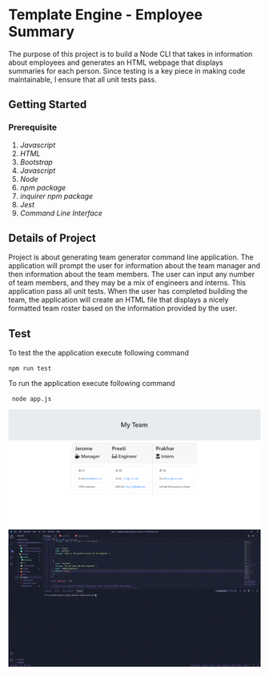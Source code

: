 # Template Engine - Employee Summary

The purpose of this project is to build a Node CLI that takes in information about employees and generates an HTML webpage that displays summaries for each person. Since testing is a key piece in making code maintainable, I ensure that all unit tests pass.


## Getting Started

### Prerequisite

1. *Javascript*
2. *HTML*
3. *Bootstrap*
4. *Javascript*
5. *Node*
6.  *npm package*
7. *inquirer npm package*
8. *Jest*
9. *Command Line Interface*

## Details of Project

Project is about generating team generator command line application. The application will prompt the user for information about the team manager and then information about the team members. The user can input any number of team members, and they may be a mix of engineers and interns. This application pass all unit tests. When the user has completed building the team, the application will create an HTML file that displays a nicely formatted team roster based on the information provided by the user. 

## Test

To test the the application execute following command
 ```
 npm run test
```

To run the application execute following command 
```
 node app.js
```



![Team_Profile_Generator_Demo](/images/team.png)
![Team Profile Demo video](/images/team_profile.gif)

